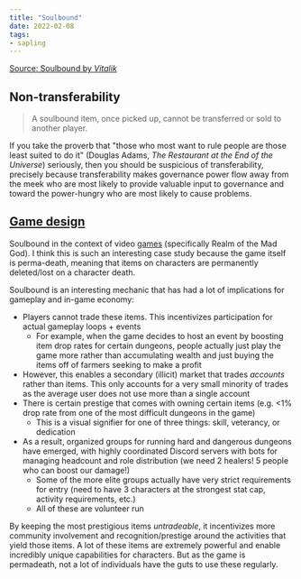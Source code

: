 ```yaml
---
title: "Soulbound"
date: 2022-02-08
tags:
- sapling
---
```


[Source: Soulbound by *Vitalik*](https://vitalik.ca/general/2022/01/26/soulbound.html)

## Non-transferability
> A soulbound item, once picked up, cannot be transferred or sold to another player.

If you take the proverb that "those who most want to rule people are those least suited to do it" (Douglas Adams, *The Restaurant at the End of the Universe*) seriously, then you should be suspicious of transferability, precisely because transferability makes governance power flow away from the meek who are most likely to provide valuable input to governance and toward the power-hungry who are most likely to cause problems.

## [Game design](thoughts/game%20design.md)
Soulbound in the context of video [games](thoughts/games.md) (specifically Realm of the Mad God). I think this is such an interesting case study because the game itself is perma-death, meaning that items on characters are permanently deleted/lost on a character death.

Soulbound is an interesting mechanic that has had a lot of implications for gameplay and in-game economy:

- Players cannot trade these items. This incentivizes participation for actual gameplay loops + events
	- For example, when the game decides to host an event by boosting item drop rates for certain dungeons, people actually just play the game more rather than accumulating wealth and just buying the items off of farmers seeking to make a profit
- However, this enables a secondary (illicit) market that trades *accounts* rather than items. This only accounts for a very small minority of trades as the average user does not use more than a single account
- There is certain prestige that comes with owning certain items (e.g. <1% drop rate from one of the most difficult dungeons in the game)
	- This is a visual signifier for one of three things: skill, veterancy, or dedication
- As a result, organized groups for running hard and dangerous dungeons have emerged, with highly coordinated Discord servers with bots for managing headcount and role distribution (we need 2 healers! 5 people who can boost our damage!)
	- Some of the more elite groups actually have very strict requirements for entry (need to have 3 characters at the strongest stat cap, activity requirements, etc.)
	- All of these are volunteer run

By keeping the most prestigious items *untradeable*, it incentivizes more community involvement and recognition/prestige around the activities that yield those items. A lot of these items are extremely powerful and enable incredibly unique capabilities for characters. But as the game is permadeath, not a lot of individuals have the guts to use these regularly.